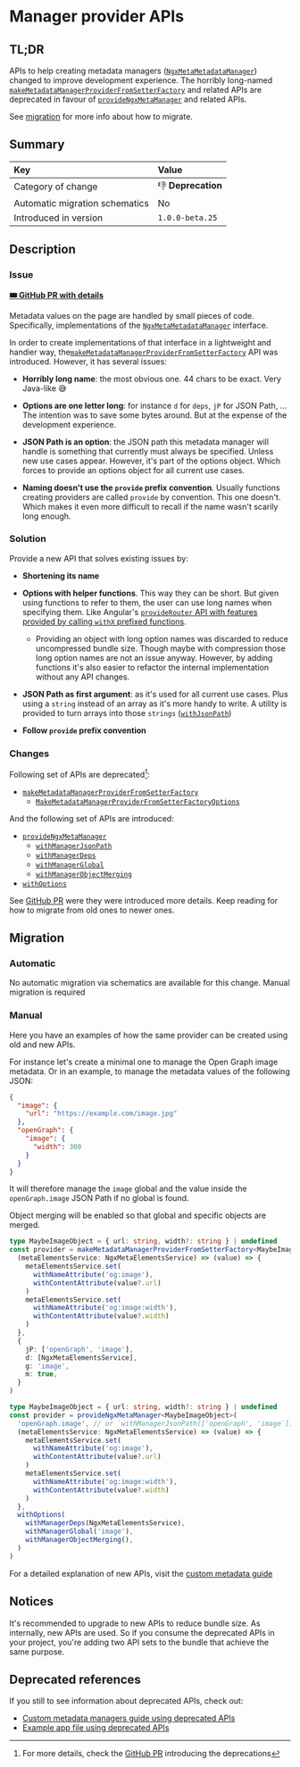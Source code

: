 # Manager provider APIs

## TL;DR

APIs to help creating metadata managers ([`NgxMetaMetadataManager`](ngx-meta.ngxmetametadatamanager.md)) changed to improve development experience. The horribly long-named [`makeMetadataManagerProviderFromSetterFactory`](ngx-meta.makemetadatamanagerproviderfromsetterfactory.md) and related APIs are deprecated in favour of [`provideNgxMetaManager`](ngx-meta.providengxmetamanager.md) and related APIs.

See [migration](#migration) for more info about how to migrate.

## Summary

| Key                            | Value              |
| :----------------------------- | :----------------- |
| Category of change             | 👎 **Deprecation** |
| Automatic migration schematics | No                 |
| Introduced in version          | `1.0.0-beta.25`    |

## Description

### Issue

[GitHub PR]: https://github.com/davidlj95/ngx/pull/926

[**🎟️ GitHub PR with details**][GitHub PR]

Metadata values on the page are handled by small pieces of code. Specifically, implementations of the [`NgxMetaMetadataManager`](ngx-meta.ngxmetametadatamanager.md) interface.

In order to create implementations of that interface in a lightweight and handier way, the[`makeMetadataManagerProviderFromSetterFactory`](ngx-meta.makemetadatamanagerproviderfromsetterfactory.md) API was introduced. However, it has several issues:

- **Horribly long name**: the most obvious one. 44 chars to be exact. Very Java-like 😅

- **Options are one letter long**: for instance `d` for `deps`, `jP` for JSON Path, ... The intention was to save some bytes around. But at the expense of the development experience.

- **JSON Path is an option**: the JSON path this metadata manager will handle is something that currently must always be specified. Unless new use cases appear. However, it's part of the options object. Which forces to provide an options object for all current use cases.

- **Naming doesn't use the `provide` prefix convention**. Usually functions creating providers are called `provide` by convention. This one doesn't. Which makes it even more difficult to recall if the name wasn't scarily long enough.

### Solution

Provide a new API that solves existing issues by:

- **Shortening its name**

- **Options with helper functions**. This way they can be short. But given using functions to refer to them, the user can use long names when specifying them. Like Angular's [`provideRouter` API with features provided by calling `withX` prefixed functions](https://angular.dev/api/router/provideRouter?tab=usage-notes).

  - Providing an object with long option names was discarded to reduce uncompressed bundle size. Though maybe with compression those long option names are not an issue anyway. However, by adding functions it's also easier to refactor the internal implementation without any API changes.

- **JSON Path as first argument**: as it's used for all current use cases. Plus using a `string` instead of an array as it's more handy to write. A utility is provided to turn arrays into those `strings` ([`withJsonPath`](ngx-meta.withjsonpath.md))

- **Follow `provide` prefix convention**

### Changes

Following set of APIs are deprecated[^1]:

- [`makeMetadataManagerProviderFromSetterFactory`](ngx-meta.makemetadatamanagerproviderfromsetterfactory.md)
  - [`MakeMetadataManagerProviderFromSetterFactoryOptions`](ngx-meta.makemetadatamanagerproviderfromsetterfactoryoptions.md)

And the following set of APIs are introduced:

- [`provideNgxMetaManager`](ngx-meta.providengxmetamanager.md)
  - [`withManagerJsonPath`](ngx-meta.withmanagerjsonpath.md)
  - [`withManagerDeps`](ngx-meta.withmanagerdeps.md)
  - [`withManagerGlobal`](ngx-meta.withmanagerglobal.md)
  - [`withManagerObjectMerging`](ngx-meta.withmanagerobjectmerging.md)
- [`withOptions`](ngx-meta.withoptions.md)

See [GitHub PR] were they were introduced more details. Keep reading for how to migrate from old ones to newer ones.

## Migration

### Automatic

No automatic migration via schematics are available for this change. Manual migration is required

### Manual

Here you have an examples of how the same provider can be created using old and new APIs.

For instance let's create a minimal one to manage the Open Graph image metadata. Or in an example, to manage the metadata values of the following JSON:

```json
{
  "image": {
    "url": "https://example.com/image.jpg"
  },
  "openGraph": {
    "image": {
      "width": 300
    }
  }
}
```

It will therefore manage the `image` global and the value inside the `openGraph.image` JSON Path if no global is found.

Object merging will be enabled so that global and specific objects are merged.

<!-- prettier-ignore-start -->

<div class="grid" markdown>

```typescript title="Before"
type MaybeImageObject = { url: string, width?: string } | undefined
const provider = makeMetadataManagerProviderFromSetterFactory<MaybeImageObject>(
  (metaElementsService: NgxMetaElementsService) => (value) => {
    metaElementsService.set(
      withNameAttribute('og:image'),
      withContentAttribute(value?.url)
    )
    metaElementsService.set(
      withNameAttribute('og:image:width'),
      withContentAttribute(value?.width)
    )
  },
  {
    jP: ['openGraph', 'image'],
    d: [NgxMetaElementsService],
    g: 'image',
    m: true, 
  }
)
```

```typescript title="After"
type MaybeImageObject = { url: string, width?: string } | undefined
const provider = provideNgxMetaManager<MaybeImageObject>(
  'openGraph.image', // or `withManagerJsonPath(['openGraph', 'image`])
  (metaElementsService: NgxMetaElementsService) => (value) => {
    metaElementsService.set(
      withNameAttribute('og:image'),
      withContentAttribute(value?.url)
    )
    metaElementsService.set(
      withNameAttribute('og:image:width'),
      withContentAttribute(value?.width)
    )
  },
  withOptions(
    withManagerDeps(NgxMetaElementsService),
    withManagerGlobal('image'),
    withManagerObjectMerging(),
  )
)
```

</div>

For a detailed explanation of new APIs, visit the [custom metadata guide](manage-your-custom-metadata.md)

## Notices

It's recommended to upgrade to new APIs to reduce bundle size. As internally, new APIs are used. So if you consume the deprecated APIs in your project, you're adding two API sets to the bundle that achieve the same purpose.

## Deprecated references

If you still to see information about deprecated APIs, check out:

- [Custom metadata managers guide using deprecated APIs](https://github.com/davidlj95/ngx/blob/ngx-meta-v1.0.0-beta.20/projects/ngx-meta/docs/content/guides/manage-your-custom-metadata.md)
- [Example app file using deprecated APIs](https://github.com/davidlj95/ngx/blob/ngx-meta-v1.0.0-beta.20/projects/ngx-meta/example-apps/templates/standalone/src/app/meta-late-loaded/provide-custom-metadata-manager.ts)

<!-- prettier-ignore-end -->

[^1]: For more details, check the [GitHub PR](https://github.com/davidlj95/ngx/pull/956) introducing the deprecations
